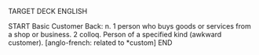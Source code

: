 TARGET DECK
ENGLISH

START
Basic
Customer
Back: n. 1 person who buys goods or services from a shop or business. 2 colloq. Person of a specified kind (awkward customer). [anglo-french: related to *custom]
END
